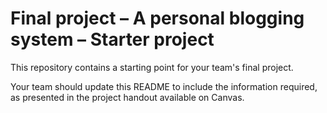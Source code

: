 # Final project &ndash; A personal blogging system &ndash; Starter project

This repository contains a starting point for your team's final project.

Your team should update this README to include the information required, as presented in the project handout available on Canvas.
